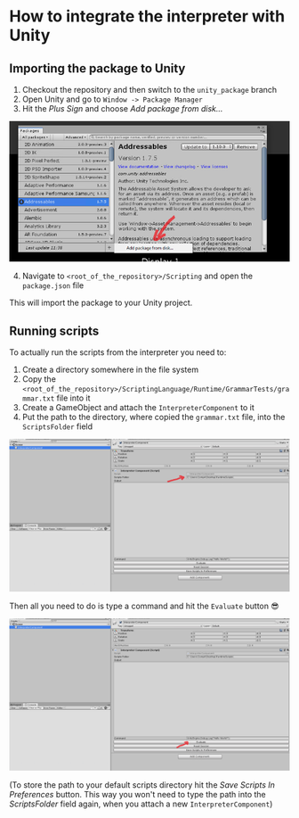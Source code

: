 # How to integrate the interpreter with Unity

## Importing the package to Unity
1. Checkout the repository and then switch to the `unity_package` branch
2. Open Unity and go to `Window -> Package Manager`
3. Hit the _Plus Sign_ and choose _Add package from disk..._

![Alt text](Images/package_manager.png?raw=true "Window -> Package Manager")

4. Navigate to `<root_of_the_repository>/Scripting` and open the `package.json` file

This will import the package to your Unity project.

## Running scripts
To actually run the scripts from the interpreter you need to:

1. Create a directory somewhere in the file system
2. Copy the `<root_of_the_repository>/ScriptingLanguage/Runtime/GrammarTests/grammar.txt` file into it
3. Create a GameObject and attach the `InterpreterComponent` to it
4. Put the path to the directory, where copied the `grammar.txt` file, into the `ScriptsFolder` field

![Alt text](Images/setting_up_scripts_directory.png?raw=true "InterpreterComponent")

Then all you need to do is type a command and hit the `Evaluate` button :sunglasses:

![Alt text](Images/evaluating_a_command.png?raw=true "InterpreterComponent")

(To store the path to your default scripts directory hit the _Save Scripts In Preferences_ button. This way you won't need to type the path into the _ScriptsFolder_ field again, when you attach a new `InterpreterComponent`)
